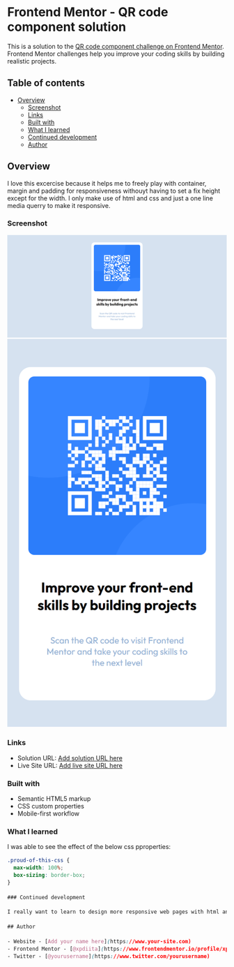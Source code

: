 # Frontend Mentor - QR code component solution

This is a solution to the [QR code component challenge on Frontend Mentor](https://www.frontendmentor.io/challenges/qr-code-component-iux_sIO_H). Frontend Mentor challenges help you improve your coding skills by building realistic projects. 

## Table of contents

- [Overview](#overview)
  - [Screenshot](#screenshot)
  - [Links](#links)
  - [Built with](#built-with)
  - [What I learned](#what-i-learned)
  - [Continued development](#continued-development)
  - [Author](#author)

## Overview
I love this excercise because it helps me to freely play with container, margin and padding for responsiveness withouyt having to set a fix height except for the width. I only make use of html and css and just a one line media querry to make it responsive.

### Screenshot

![](./images/my-design-desktop-preview.png)
![](./images/my-design-mobile-preview.png)


### Links

- Solution URL: [Add solution URL here](https://your-solution-url.com)
- Live Site URL: [Add live site URL here](https://your-live-site-url.com)

### Built with

- Semantic HTML5 markup
- CSS custom properties
- Mobile-first workflow

### What I learned
I was able to see the effect of the below css pproperties:

```css
.proud-of-this-css {
  max-width: 100%;
  box-sizing: border-box;
}

### Continued development

I really want to learn to design more responsive web pages with html and css.

## Author

- Website - [Add your name here](https://www.your-site.com)
- Frontend Mentor - [@xpdiita](https://www.frontendmentor.io/profile/xpdigita)
- Twitter - [@yourusername](https://www.twitter.com/yourusername)
